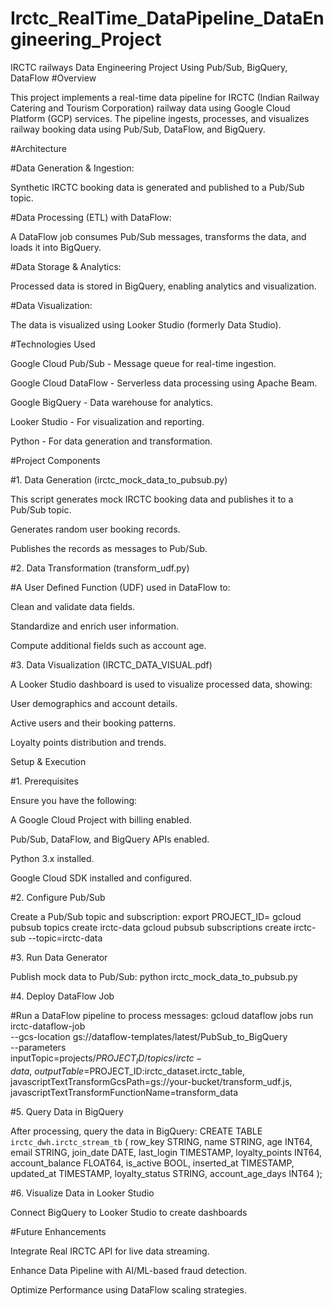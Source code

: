 # Irctc_RealTime_DataPipeline_DataEngineering_Project
IRCTC railways Data Engineering Project Using Pub/Sub, BigQuery, DataFlow
#Overview

This project implements a real-time data pipeline for IRCTC (Indian Railway Catering and Tourism Corporation) railway data using Google Cloud Platform (GCP) services. The pipeline ingests, processes, and visualizes railway booking data using Pub/Sub, DataFlow, and BigQuery.

#Architecture

#Data Generation & Ingestion:

Synthetic IRCTC booking data is generated and published to a Pub/Sub topic.

#Data Processing (ETL) with DataFlow:

A DataFlow job consumes Pub/Sub messages, transforms the data, and loads it into BigQuery.

#Data Storage & Analytics:

Processed data is stored in BigQuery, enabling analytics and visualization.

#Data Visualization:

The data is visualized using Looker Studio (formerly Data Studio).

#Technologies Used

Google Cloud Pub/Sub - Message queue for real-time ingestion.

Google Cloud DataFlow - Serverless data processing using Apache Beam.

Google BigQuery - Data warehouse for analytics.

Looker Studio - For visualization and reporting.

Python - For data generation and transformation.

#Project Components

#1. Data Generation (irctc_mock_data_to_pubsub.py)

This script generates mock IRCTC booking data and publishes it to a Pub/Sub topic.

Generates random user booking records.

Publishes the records as messages to Pub/Sub.

#2. Data Transformation (transform_udf.py)

#A User Defined Function (UDF) used in DataFlow to:

Clean and validate data fields.

Standardize and enrich user information.

Compute additional fields such as account age.

#3. Data Visualization (IRCTC_DATA_VISUAL.pdf)

A Looker Studio dashboard is used to visualize processed data, showing:

User demographics and account details.

Active users and their booking patterns.

Loyalty points distribution and trends.

Setup & Execution

#1. Prerequisites

Ensure you have the following:

A Google Cloud Project with billing enabled.

Pub/Sub, DataFlow, and BigQuery APIs enabled.

Python 3.x installed.

Google Cloud SDK installed and configured.

#2. Configure Pub/Sub

Create a Pub/Sub topic and subscription:
export PROJECT_ID=<your-gcp-project>
gcloud pubsub topics create irctc-data
gcloud pubsub subscriptions create irctc-sub --topic=irctc-data

#3. Run Data Generator

Publish mock data to Pub/Sub:
python irctc_mock_data_to_pubsub.py

#4. Deploy DataFlow Job

#Run a DataFlow pipeline to process messages:
gcloud dataflow jobs run irctc-dataflow-job \
    --gcs-location gs://dataflow-templates/latest/PubSub_to_BigQuery \
    --parameters \
        inputTopic=projects/$PROJECT_ID/topics/irctc-data,\
        outputTable=$PROJECT_ID:irctc_dataset.irctc_table,\
        javascriptTextTransformGcsPath=gs://your-bucket/transform_udf.js,\
        javascriptTextTransformFunctionName=transform_data

#5. Query Data in BigQuery

After processing, query the data in BigQuery:
CREATE TABLE `irctc_dwh.irctc_stream_tb` (
  row_key STRING,
  name STRING,
  age INT64,
  email STRING,
  join_date DATE,
  last_login TIMESTAMP,
  loyalty_points INT64,
  account_balance FLOAT64,
  is_active BOOL,
  inserted_at TIMESTAMP,
  updated_at TIMESTAMP,
  loyalty_status STRING,
  account_age_days INT64
);


#6. Visualize Data in Looker Studio

Connect BigQuery to Looker Studio to create dashboards

#Future Enhancements

Integrate Real IRCTC API for live data streaming.

Enhance Data Pipeline with AI/ML-based fraud detection.

Optimize Performance using DataFlow scaling strategies.
